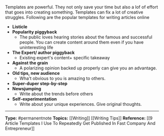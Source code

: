 Templates are powerful. They not only save your time but also a lof of effort that goes into creating something. Templates can fix a lot of creative struggles. Following are the popular templates for writing articles online

- **Listicle**
- **Popularity piggyback**
	- The public loves hearing stories about the famous and successful people. You can create content around them even if you have uninteresting life
- **The Expert/ author piggyback**
	- Existing expert's content+ specific takeaway
- **Against the grain**
	- A polarizing opinion backed up properly can give you an advantage. 
- **Old tips, new audience**
	- Wha't obvious to you is amazing to others.
- **Super-duper step-by-step**
- **Newsjumping**
	- Write about the trends before others
- **Self-experimentation**
	- Write about your unique experiences. Give original thoughts.
----
**Type:** #permanentnote 
**Topics:** [[Writing]] [[Writing Tips]]
**Reference:** [[9 Article Templates I Use To Repeatedly Get Published In Fast Company And Entrepreneur]]

